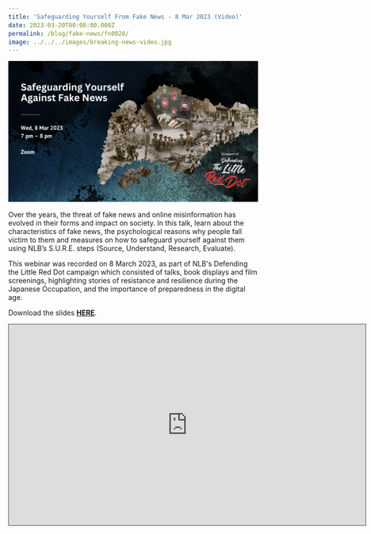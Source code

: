 ```yaml
---
title: 'Safeguarding Yourself From Fake News - 8 Mar 2023 (Video)'
date: 2023-03-20T00:08:00.000Z
permalink: /blog/fake-news/fn0028/
image: ../../../images/breaking-news-video.jpg
---
```


![](../../../images/8mar2023-safeguardingfakenews.png)

Over the years, the threat of fake news and online misinformation has evolved in their forms and impact on society. In this talk, learn about the characteristics of fake news, the psychological reasons why people fall victim to them and measures on how to safeguard yourself against them using NLB’s S.U.R.E. steps (Source, Understand, Research, Evaluate). 

This webinar was recorded on 8 March 2023, as part of NLB's Defending the Little Red Dot campaign which consisted of talks, book displays and film screenings, highlighting stories of resistance and resilience during the Japanese Occupation, and the importance of preparedness in the digital age.

Download the slides **[HERE](https://go.gov.sg/sure8mar2023)**.

<iframe src="https://nlb.ap.panopto.com/Panopto/Pages/Embed.aspx?id=3926502f-2793-4c06-b35e-afc900056303&autoplay=false&offerviewer=true&showtitle=true&showbrand=true&captions=false&interactivity=all" height="405" width="720" style="border: 1px solid #464646;" allowfullscreen allow="autoplay"></iframe>


